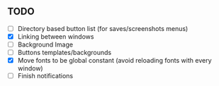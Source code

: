 ## TODO
* [ ] Directory based button list (for saves/screenshots menus)
* [x] Linking between windows
* [ ] Background Image
* [ ] Buttons templates/backgrounds
* [x] Move fonts to be global constant (avoid reloading fonts with every window)
* [ ] Finish notifications
